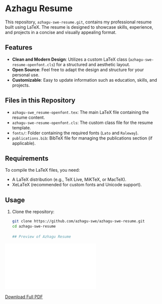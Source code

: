 # Azhagu Resume

This repository, `azhagu-swe-resume.git`, contains my professional resume built using LaTeX. The resume is designed to showcase skills, experience, and projects in a concise and visually appealing format.

## Features

- **Clean and Modern Design**: Utilizes a custom LaTeX class (`azhagu-swe-resume-openfont.cls`) for a structured and aesthetic layout.
- **Open Source**: Feel free to adapt the design and structure for your personal use.
- **Customizable**: Easy to update information such as education, skills, and projects.

## Files in this Repository

- `azhagu-swe_resume-openfont.tex`: The main LaTeX file containing the resume content.
- `azhagu-swe-resume-openfont.cls`: The custom class file for the resume template.
- `fonts/`: Folder containing the required fonts (`Lato` and `Raleway`).
- `publications.bib`: BibTeX file for managing the publications section (if applicable).

## Requirements

To compile the LaTeX files, you need:

- A LaTeX distribution (e.g., TeX Live, MiKTeX, or MacTeX).
- XeLaTeX (recommended for custom fonts and Unicode support).

## Usage

1. Clone the repository:

   ```bash
   git clone https://github.com/azhagu-swe/azhagu-swe-resume.git
   cd azhagu-swe-resume

   ## Preview of Azhagu Resume
   ```

![Preview](Azhagu-resume.pdf)

[Download Full PDF](Azhagu-resume.pdf)
